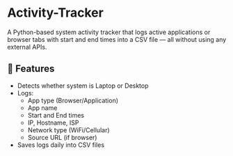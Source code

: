 # Activity-Tracker

A Python-based system activity tracker that logs active applications or browser tabs with start and end times into a CSV file — all without using any external APIs.

## 🔧 Features

- Detects whether system is Laptop or Desktop
- Logs:
  - App type (Browser/Application)
  - App name
  - Start and End times
  - IP, Hostname, ISP
  - Network type (WiFi/Cellular)
  - Source URL (if browser)
- Saves logs daily into CSV files
